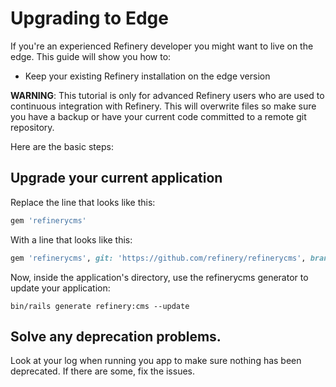 # Upgrading to Edge

If you're an experienced Refinery developer you might want to live on the edge. This guide will show you how to:

* Keep your existing Refinery installation on the edge version

__WARNING__: This tutorial is only for advanced Refinery users who are used to continuous integration with Refinery. This will overwrite files so make sure you have a backup or have your current code committed to a remote git repository.

Here are the basic steps:

## Upgrade your current application

Replace the line that looks like this:

```ruby
gem 'refinerycms'
```

With a line that looks like this:

```ruby
gem 'refinerycms', git: 'https://github.com/refinery/refinerycms', branch: 'master'
```

Now, inside the application's directory, use the refinerycms generator to update your application:

```shell
bin/rails generate refinery:cms --update
```

## Solve any deprecation problems.

Look at your log when running you app to make sure nothing has been deprecated. If there are some, fix the issues.